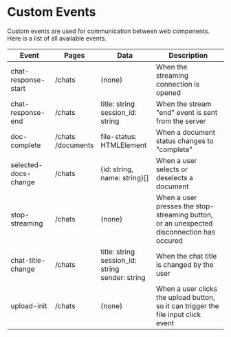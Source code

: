 # Custom Events

Custom events are used for communication between web components. Here is a list of all available events.

| Event                | Pages                 | Data                                                    | Description                                                                               |
| -------------------- | --------------------- | ------------------------------------------------------- | ----------------------------------------------------------------------------------------- |
| chat-response-start  | /chats                | (none)                                                  | When the streaming connection is opened                                                   |
| chat-response-end    | /chats                | title: string<br/>session_id: string                    | When the stream "end" event is sent from the server                                       |
| doc-complete         | /chats<br/>/documents | file-status: HTMLElement                                | When a document status changes to "complete"                                              |
| selected-docs-change | /chats                | {id: string, name: string}[]                            | When a user selects or deselects a document                                               |
| stop-streaming       | /chats                | (none)                                                  | When a user presses the stop-streaming button, or an unexpected disconnection has occured |
| chat-title-change    | /chats                | title: string<br/>session_id: string<br/>sender: string | When the chat title is changed by the user                                                |
| upload-init          | /chats                | (none)                                                  | When a user clicks the upload button, so it can trigger the file input click event        |
